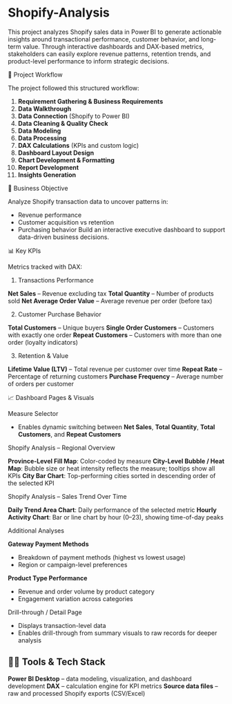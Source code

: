 # Shopify-Analysis

This project analyzes Shopify sales data in Power BI to generate actionable insights around transactional performance, customer behavior, and long-term value. Through interactive dashboards and DAX-based metrics, stakeholders can easily explore revenue patterns, retention trends, and product-level performance to inform strategic decisions.

🧩 Project Workflow

The project followed this structured workflow:

1. **Requirement Gathering & Business Requirements**
2. **Data Walkthrough**
3. **Data Connection** (Shopify to Power BI)
4. **Data Cleaning & Quality Check**
5. **Data Modeling**
6. **Data Processing**
7. **DAX Calculations** (KPIs and custom logic)
8. **Dashboard Layout Design**
9. **Chart Development & Formatting**
10. **Report Development**
11. **Insights Generation**

🎯 Business Objective

Analyze Shopify transaction data to uncover patterns in:

  * Revenue performance
  * Customer acquisition vs retention
  * Purchasing behavior
Build an interactive executive dashboard to support data-driven business decisions.

📊 Key KPIs

Metrics tracked with DAX:

1. Transactions Performance

**Net Sales** – Revenue excluding tax
**Total Quantity** – Number of products sold
**Net Average Order Value** – Average revenue per order (before tax)

2. Customer Purchase Behavior

**Total Customers** – Unique buyers
**Single Order Customers** – Customers with exactly one order
**Repeat Customers** – Customers with more than one order (loyalty indicators)

3. Retention & Value

**Lifetime Value (LTV)** – Total revenue per customer over time
**Repeat Rate** – Percentage of returning customers
**Purchase Frequency** – Average number of orders per customer

📈 Dashboard Pages & Visuals

Measure Selector

* Enables dynamic switching between **Net Sales**, **Total Quantity**, **Total Customers**, and **Repeat Customers**

Shopify Analysis – Regional Overview

**Province-Level Fill Map**: Color-coded by measure
**City-Level Bubble / Heat Map**: Bubble size or heat intensity reflects the measure; tooltips show all KPIs
**City Bar Chart**: Top-performing cities sorted in descending order of the selected KPI

Shopify Analysis – Sales Trend Over Time

**Daily Trend Area Chart**: Daily performance of the selected metric
**Hourly Activity Chart**: Bar or line chart by hour (0–23), showing time-of-day peaks

Additional Analyses

**Gateway Payment Methods**

  * Breakdown of payment methods (highest vs lowest usage)
  * Region or campaign-level preferences
  
**Product Type Performance**

  * Revenue and order volume by product category
  * Engagement variation across categories

Drill-through / Detail Page

* Displays transaction-level data
* Enables drill-through from summary visuals to raw records for deeper analysis

## 🧑‍💻 Tools & Tech Stack

**Power BI Desktop** – data modeling, visualization, and dashboard development
**DAX** – calculation engine for KPI metrics
**Source data files** – raw and processed Shopify exports (CSV/Excel)
